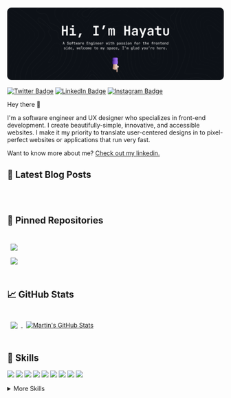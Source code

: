 [![Hayatu's GitHub Banner](./assets/GitHubHeader.png)](https://https://hayatusanusi.io)

<!-- [![Visits Badge](https://badges.pufler.dev/visits/hamicch/hamicch)](https://hayatusanusi.io) -->

[![Twitter Badge](https://img.shields.io/badge/Twitter-Profile-informational?style=flat&logo=twitter&logoColor=white&color=1CA2F1)](https://twitter.com/hamicch)
[![LinkedIn Badge](https://img.shields.io/badge/LinkedIn-Profile-informational?style=flat&logo=linkedin&logoColor=white&color=0D76A8)](https://www.linkedin.com/in/sanusihayatu/)
[![Instagram Badge](https://img.shields.io/badge/Instagram-Profile-informational?style=flat&logo=instagram&logoColor=white&color=0D76A8)](https://www.linkedin.com/in/sanusihayatu/)

Hey there 👋

I'm a software engineer and UX designer who specializes in front-end development. I create beautifully-simple, innovative, and accessible websites. I make it my priority to translate user-centered designs in to pixel-perfect websites or applications that run very fast.

Want to know more about me? [Check out my linkedin.](https://www.linkedin.com/in/sanusihayatu/)

## 📝 Latest Blog Posts

<br>

<!-- BLOG-POST-LIST:START -->

<!-- BLOG-POST-LIST:END -->

<br>

## 📌 Pinned Repositories

<br>

<a href="https://github.com/Hamicch/printf">
  <img align="center" style="margin:0.5rem" src="https://github-readme-stats.vercel.app/api/pin/?username=hamicch&repo=printf&title_color=ffffff&text_color=c9cacc&icon_color=4AB197&bg_color=1A2B34" />
</a>

<br>

<a href="https://github.com/Hamicch/simple_shell">
  <img align="center" style="margin:0.5rem" src="https://github-readme-stats.vercel.app/api/pin/?username=hamicch&repo=simple_shell&title_color=ffffff&text_color=c9cacc&icon_color=4AB197&bg_color=1A2B34" />
</a>

<br>
<br>

## &#x1f4c8; GitHub Stats

<br>

<a href="https://github.com/hamicch">
  <img align="center" style="margin:0.5rem" src="https://github-readme-stats.vercel.app/api/top-langs/?username=hamicch&layout=compact&hide=html,css&title_color=ffffff&text_color=c9cacc&icon_color=4AB197&bg_color=1A2B34" />
</a>

<a href="https://github.com/hamicch">
  <img align="center" style="margin:0.5rem" src="https://github-readme-stats.vercel.app/api?username=hamicch&show_icons=true&line_height=27&count_private=true&title_color=ffffff&text_color=c9cacc&icon_color=4AB097&bg_color=1A2B34" alt="Martin's GitHub Stats" />
</a>

<br>
<br>

## 💼 Skills

![](https://img.shields.io/badge/Code-React-informational?style=flat&logo=react&logoColor=white&color=4AB197)
![](https://img.shields.io/badge/Code-Vue-informational?style=flat&logo=vuedotjs&logoColor=white&color=4AB197)
![](https://img.shields.io/badge/Code-Nuxt-informational?style=flat&logo=nuxtdotjs&logoColor=white&color=4AB197)
![](https://img.shields.io/badge/Code-JavaScript-informational?style=flat&logo=JavaScript&logoColor=white&color=4AB197)
![](https://img.shields.io/badge/Code-C-informational?style=flat&logo=c&logoColor=white&color=4AB197)
![](https://img.shields.io/badge/Code-Python-informational?style=flat&logo=pyhton&logoColor=white&color=4AB197)
![](https://img.shields.io/badge/Code-Solidity-informational?style=flat&logo=solidity&logoColor=white&color=4AB197)
![](https://img.shields.io/badge/Code-MongoDB-informational?style=flat&logo=MongoDB&logoColor=white&color=4AB197)
![](https://img.shields.io/badge/Code-MySQL-informational?style=flat&logo=MySQL&logoColor=white&color=4AB197)

<details>
<summary>More Skills</summary>
<br>

![](https://img.shields.io/badge/Style-CSS-informational?style=flat&logo=css3&logoColor=white&color=4AB197)
![](https://img.shields.io/badge/Style-Tailwind-informational?style=flat&logo=Tailwind-CSS&logoColor=white&color=4AB197)
![](https://img.shields.io/badge/Style-Sass-informational?style=flat&logo=Sass&logoColor=white&color=4AB197)

<br>

![](https://img.shields.io/badge/Tools-Netlify-informational?style=flat&logo=netlify&logoColor=white&color=4AB197)
![](https://img.shields.io/badge/Tools-Actions-informational?style=flat&logo=github-actions&logoColor=white&color=4AB197)
![](https://img.shields.io/badge/Tools-NPM-informational?style=flat&logo=npm&logoColor=white&color=4AB197)
![](https://img.shields.io/badge/Tools-Postman-informational?style=flat&logo=Postman&logoColor=white&color=4AB197)
![](https://img.shields.io/badge/Tools-Figma-informational?style=flat&logo=Figma&logoColor=white&color=4AB197)
![](https://img.shields.io/badge/Tools-Photoshop-informational?style=flat&logo=Adobe-Photoshop&logoColor=white&color=4AB197)
![](https://img.shields.io/badge/Tools-Illustrator-informational?style=flat&logo=Adobe-Illustrator&logoColor=white&color=4AB197)
![](https://img.shields.io/badge/Tools-AdobeXD-informational?style=flat&logo=Adobe-XD&logoColor=white&color=4AB197)
![](https://img.shields.io/badge/Tools-GitHub-informational?style=flat&logo=GitHub&logoColor=white&color=4AB197)

</details>

<br>

<!-- > ## Activities

<a href="https://github.com/hamicch">
  <img align="center" style="margin:0.5rem" src="https://github-readme-stats.vercel.app/api/wakatime?username=hamicch" />
</a> -->
